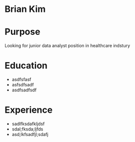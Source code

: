 # Brian Kim

# Purpose

Looking for junior data analyst position in healthcare indstury

# Education

- asdfsfasf
- asfsdfsadf
- asdfsadfsdf

# Experience

- sadlfksdafkljdsf
- sdal;fksda;ljfds
- asd;lkfsadfjl;sdafj
